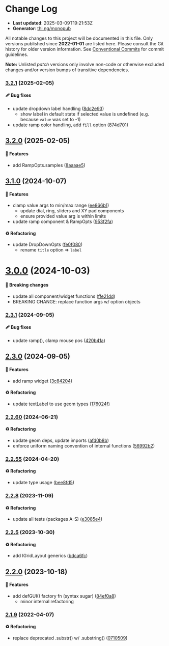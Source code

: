 # Change Log

- **Last updated**: 2025-03-09T19:21:53Z
- **Generator**: [thi.ng/monopub](https://thi.ng/monopub)

All notable changes to this project will be documented in this file.
Only versions published since **2022-01-01** are listed here.
Please consult the Git history for older version information.
See [Conventional Commits](https://conventionalcommits.org/) for commit guidelines.

**Note:** Unlisted _patch_ versions only involve non-code or otherwise excluded changes
and/or version bumps of transitive dependencies.

### [3.2.1](https://github.com/thi-ng/umbrella/tree/@thi.ng/imgui@3.2.1) (2025-02-05)

#### 🩹 Bug fixes

- update dropdown label handling ([8dc2e93](https://github.com/thi-ng/umbrella/commit/8dc2e93))
  - show label in default state if selected value is undefined
    (e.g. because `value` was set to -1)
- update ramp color handling, add `fill` option ([874d701](https://github.com/thi-ng/umbrella/commit/874d701))

## [3.2.0](https://github.com/thi-ng/umbrella/tree/@thi.ng/imgui@3.2.0) (2025-02-05)

#### 🚀 Features

- add RampOpts.samples ([8aaaae5](https://github.com/thi-ng/umbrella/commit/8aaaae5))

## [3.1.0](https://github.com/thi-ng/umbrella/tree/@thi.ng/imgui@3.1.0) (2024-10-07)

#### 🚀 Features

- clamp value args to min/max range ([ee866b1](https://github.com/thi-ng/umbrella/commit/ee866b1))
  - update dial, ring, sliders and XY pad components
  - ensure provided value arg is within limits
- update ramp component & RampOpts ([953f2fa](https://github.com/thi-ng/umbrella/commit/953f2fa))

#### ♻️ Refactoring

- update DropDownOpts ([fe0f080](https://github.com/thi-ng/umbrella/commit/fe0f080))
  - rename `title` option => `label`

# [3.0.0](https://github.com/thi-ng/umbrella/tree/@thi.ng/imgui@3.0.0) (2024-10-03)

#### 🛑 Breaking changes

- update all component/widget functions ([ffe21dd](https://github.com/thi-ng/umbrella/commit/ffe21dd))
- BREAKING CHANGE: replace function args w/ option objects

### [2.3.1](https://github.com/thi-ng/umbrella/tree/@thi.ng/imgui@2.3.1) (2024-09-05)

#### 🩹 Bug fixes

- update ramp(), clamp mouse pos ([420b41a](https://github.com/thi-ng/umbrella/commit/420b41a))

## [2.3.0](https://github.com/thi-ng/umbrella/tree/@thi.ng/imgui@2.3.0) (2024-09-05)

#### 🚀 Features

- add ramp widget ([3c84204](https://github.com/thi-ng/umbrella/commit/3c84204))

#### ♻️ Refactoring

- update textLabel to use geom types ([176024f](https://github.com/thi-ng/umbrella/commit/176024f))

### [2.2.60](https://github.com/thi-ng/umbrella/tree/@thi.ng/imgui@2.2.60) (2024-06-21)

#### ♻️ Refactoring

- update geom deps, update imports ([afd0b8b](https://github.com/thi-ng/umbrella/commit/afd0b8b))
- enforce uniform naming convention of internal functions ([56992b2](https://github.com/thi-ng/umbrella/commit/56992b2))

### [2.2.55](https://github.com/thi-ng/umbrella/tree/@thi.ng/imgui@2.2.55) (2024-04-20)

#### ♻️ Refactoring

- update type usage ([bee8fd5](https://github.com/thi-ng/umbrella/commit/bee8fd5))

### [2.2.8](https://github.com/thi-ng/umbrella/tree/@thi.ng/imgui@2.2.8) (2023-11-09)

#### ♻️ Refactoring

- update all tests (packages A-S) ([e3085e4](https://github.com/thi-ng/umbrella/commit/e3085e4))

### [2.2.5](https://github.com/thi-ng/umbrella/tree/@thi.ng/imgui@2.2.5) (2023-10-30)

#### ♻️ Refactoring

- add IGridLayout generics ([bdca6fc](https://github.com/thi-ng/umbrella/commit/bdca6fc))

## [2.2.0](https://github.com/thi-ng/umbrella/tree/@thi.ng/imgui@2.2.0) (2023-10-18)

#### 🚀 Features

- add defGUI() factory fn (syntax sugar) ([84ef0a8](https://github.com/thi-ng/umbrella/commit/84ef0a8))
  - minor internal refactoring

### [2.1.9](https://github.com/thi-ng/umbrella/tree/@thi.ng/imgui@2.1.9) (2022-04-07)

#### ♻️ Refactoring

- replace deprecated .substr() w/ .substring() ([0710509](https://github.com/thi-ng/umbrella/commit/0710509))

